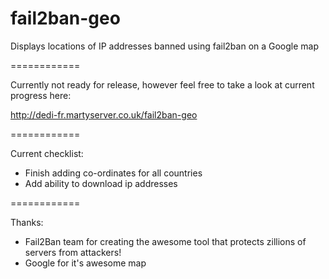 fail2ban-geo
============

Displays locations of IP addresses banned using fail2ban on a Google map

============

Currently not ready for release, however feel free to take a look at current progress here:

http://dedi-fr.martyserver.co.uk/fail2ban-geo

============

Current checklist:

- Finish adding co-ordinates for all countries
- Add ability to download ip addresses
 
============

Thanks:

- Fail2Ban team for creating the awesome tool that protects zillions of servers from attackers!
- Google for it's awesome map
